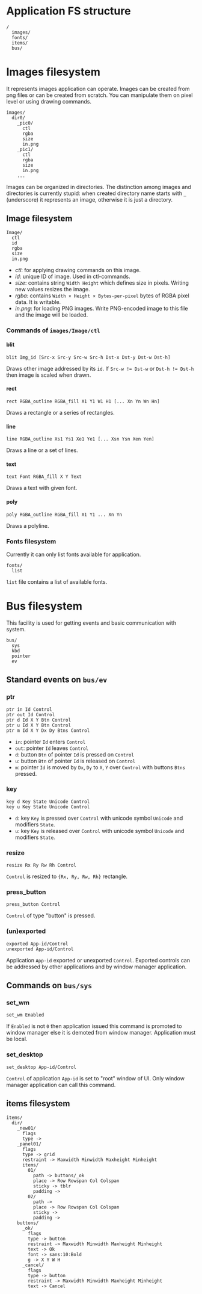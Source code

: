 # Application FS structure

    /
      images/
      fonts/
      items/
      bus/

# Images filesystem

It represents images application can operate. Images can be created from png
files or can be created from scratch. You can manipulate them on pixel level
or using drawing commands.

    images/
      dir0/
        _pic0/
          ctl
          rgba
          size
          in.png
        _pic1/
          ctl
          rgba
          size
          in.png
        ...

Images can be organized in directories. The distinction among images and
directories is currently stupid: when created directory name starts with `_`
(underscore) it represents an image, otherwise it is just a directory.

## Image filesystem

    Image/
      ctl
      id
      rgba
      size
      in.png

- *ctl*: for applying drawing commands on this image.
- *id*: unique ID of image. Used in ctl-commands.
- *size*: contains string `Width Height` which defines size in pixels. Writing
          new values resizes the image.
- *rgba*: contains `Width × Height × Bytes-per-pixel` bytes of RGBA pixel
          data. It is writable.
- *in.png*: for loading PNG images. Write PNG-encoded image to this file and 
            the image will be loaded.

### Commands of `images/Image/ctl` 

#### blit
  
    blit Img_id [Src-x Src-y Src-w Src-h Dst-x Dst-y Dst-w Dst-h]

Draws other image addressed by its `id`. If `Src-w != Dst-w` or 
`Dst-h != Dst-h` then image is scaled when drawn.

#### rect

    rect RGBA_outline RGBA_fill X1 Y1 W1 H1 [... Xn Yn Wn Hn]

Draws a rectangle or a series of rectangles.

#### line

    line RGBA_outline Xs1 Ys1 Xe1 Ye1 [... Xsn Ysn Xen Yen]

Draws a line or a set of lines.

#### text

    text Font RGBA_fill X Y Text

Draws a text with given font.

#### poly

    poly RGBA_outline RGBA_fill X1 Y1 ... Xn Yn

Draws a polyline.

### Fonts filesystem

Currently it can only list fonts available for application.

    fonts/
      list

`list` file contains a list of available fonts.

# Bus filesystem

This facility is used for getting events and basic communication with system.

    bus/
      sys
      kbd
      pointer
      ev

## Standard events on `bus/ev`

### ptr

    ptr in Id Control
    ptr out Id Control
    ptr d Id X Y Btn Control
    ptr u Id X Y Btn Control
    ptr m Id X Y Dx Dy Btns Control

* `in`: pointer `Id` enters `Control`
* `out`: pointer `Id` leaves `Control`
* `d`: button `Btn` of pointer `Id` is pressed on `Control`
* `u`: button `Btn` of pointer `Id` is released on `Control`
* `m`: pointer `Id` is moved by `Dx`, `Dy` to `X`, `Y` over `Control` with
       buttons `Btns` pressed.

### key

    key d Key State Unicode Control
    key u Key State Unicode Control

* `d`: key `Key` is pressed over `Control` with unicode symbol `Unicode` and
       modifiers `State`.
* `u`: key `Key` is released over `Control` with unicode symbol `Unicode` and
       modifiers `State`.

### resize

    resize Rx Ry Rw Rh Control

`Control` is resized to `{Rx, Ry, Rw, Rh}` rectangle.

### press_button

    press_button Control

`Control` of type "button" is pressed.

### (un)exported

    exported App-id/Control
    unexported App-id/Control

Application `App-id` exported or unexported `Control`. Exported controls can
be addressed by other applications and by window manager application.

## Commands on `bus/sys`

### set_wm

    set_wm Enabled

If `Enabled` is not `0` then application issued this command is promoted to
window manager else it is demoted from window manager. Application must be
local.

### set_desktop

    set_desktop App-id/Control

`Control` of application `App-id` is set to "root" window of UI. Only window
manager application can call this command.

## items filesystem

    items/
      dir/
        _new01/
          flags
          type ->
        _panel01/
          flags
          type -> grid
          restraint -> Maxwidth Minwidth Maxheight Minheight
          items/
            01/
              path -> buttons/_ok
              place -> Row Rowspan Col Colspan
              sticky -> tblr
              padding ->
            02/
              path ->
              place -> Row Rowspan Col Colspan
              sticky ->
              padding ->
        buttons/
          _ok/
            flags
            type -> button
            restraint -> Maxwidth Minwidth Maxheight Minheight
            text -> Ok
            font -> sans:10:Bold
            g -> X Y W H
          _cancel/
            flags
            type -> button
            restraint -> Maxwidth Minwidth Maxheight Minheight
            text -> Cancel
